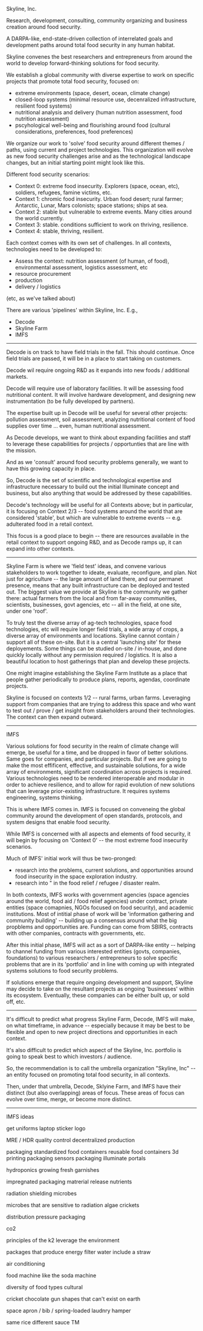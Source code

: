 
Skyline, Inc.

Research, development, consulting, community organizing and business creation around food security.

A DARPA-like, end-state-driven collection of interrelated goals and development paths around total food security in any human habitat.

Skyline convenes the best researchers and entrepreneurs from around the world to develop forward-thinking solutions for food security.

We establish a global community with diverse expertise to work on specific projects that promote total food security, focused on:
- extreme environments (space, desert, ocean, climate change)
- closed-loop systems (minimal resource use, decenralized infrastructure, resilient food systems)
- nutritional analysis and delivery (human nutrition assessment, food nutrition assessment)
- pscyhological well-being and flourishing around food (cultural considerations, preferences, food preferences)

We organize our work to 'solve' food security around different themes / paths, using current and project technologies.  This organization will evolve as new food security challenges arise and as the technological landscape changes, but an initial starting point might look like this.

Different food security scenarios: 

- Context 0: extreme food insecurity. Explorers (space, ocean, etc), soldiers, refugees, famine victims, etc. 
- Context 1: chromic food insecurity. Urban food desert; rural farmer; Antarctic, Lunar, Mars colonists; space stations; ships at sea.  
- Context 2: stable but vulnerable to extreme events. Many cities around the world currently. 
- Context 3: stable.  conditions sufficient to work on thriving, resilience.  
- Context 4: stable, thriving, resilient.

Each context comes with its own set of challenges.  In all contexts, technologies need to be developed to:

- Assess the context:  nutrition assessment (of human, of food), environmental assessment, logistics assessment, etc
- resource procurement
- production
- delivery / logistics

(etc, as we've talked about)

There are various 'pipelines' within Skyline, Inc.  E.g.,

- Decode
- Skyline Farm
- IMFS

--------

Decode is on track to have field trials in the fall. This should continue.  Once field trials are passed, it will be in a place to start taking on customers.

Decode wil require ongoing R&D as it expands into new foods / additional markets.  

Decode will require use of laboratory facilities.  It will be assessing food nutritional content. It will involve hardware development, and designing new instrumentation (to be fully developed by partners).

The expertise built up in Decode will be useful for several other projects:  pollution assessment, soil assessment, analyzing nutritional content of food supplies over time ... even, human nutritional assessment.  

As Decode develops, we want to think about expanding facilities and staff to leverage these capabilities for projects / opportunties that are line with the mission.

And as we 'consult' around food security problems generally, we want to have this growing capacity in place.

So, Decode is the set of scientific and technological expertise and infrastructure necessary to build out the initial Illuminate concept and business, but also anything that would be addressed by these capabilities.

Decode's technology will be useful for all Contexts above; but in particular, it is focusing on Context 2/3 -- food systems around the world that are considered 'stable', but which are vulnerable to extreme events -- e.g. adulterated food in a retail context.

This focus is a good place to begin -- there are resources available in the retail context to support ongoing R&D, and as Decode ramps up, it can expand into other contexts. 

-----
 
Skyline Farm is where we 'field test' ideas, and convene various stakeholders to work together to ideate, evaluate, reconfigure, and plan.  Not just for agriculture -- the large amount of land there, and our permanet presence, means that any built infrastructure can be deployed and tested out.   The biggest value we provide at Skyline is the community we gather there:  actual farmers from the local and from far-away communities, scientists, businesses, govt agencies, etc -- all in the field, at one site, under one 'roof'. 

To truly test the diverse array of ag-tech technologies, space food technologies, etc will require longer field trials, a wide array of crops, a diverse array of environments and locations.  Skyline cannot contain / support all of these on-site.  But it is a central 'launching site' for these deployements.  Some things can be studied on-site / in-house, and done quickly locally without any permission required / logistics. It is also a beautiful location to host gatherings that plan and develop these projects.  

One might imagine establishing the Skyline Farm Institute as a place that people gather periodically to produce plans, reports, agendas, coordinate projects.  

Skyline is focused on contexts 1/2 -- rural farms, urban farms.  Leveraging support from companies that are trying to address this space and who want to test out / prove / get insight from stakeholders around their technologies.  The context can then expand outward.



------

IMFS

Various solutions for food security in the realm of climate change will emerge, be useful for a time, and be dropped in favor of better solutions.  Same goes for companies, and particular projects.  But if we are going to make the most effificent, effective, and sustainable solutions, for a wide array of environments, significant coordination across projects is required.  Various technologies need to be rendered interoperable and modular in order to achieve resilience, and to allow for rapid evolution of new solutions that can leverage prior-existing infrastructure. It requires systems engineering, systems thinking.  

This is where IMFS comes in.  IMFS is focused on conveneing the global community around the development of open standards, protocols, and system designs that enable food security.

While IMFS is concerned with all aspects and elements of food security, it will begin by focusing on 'Context 0' -- the most extreme food insecurity scenarios.

Much of IMFS' initial work will thus be two-pronged:

- research into the problems, current solutions, and opportunities around food insecurity in the space exploration industry.
- research into " in the food relief / refugee / disaster realm. 

In both contexts, IMFS works with government agencies (space agencies around the world, food aid / food relief agencies) under contract, private entities (space comapnies, NGOs focused on food security), and academic institutions.  Most of intitial phase of work will be 'information gathering and community building' -- building up a consensus around what the big propblems and opportunities are.  Funding can come from SBIRS, contracts with other companies, contracts with governments, etc.

After this initial phase, IMFS will act as a sort of DARPA-like entity -- helping to channel funding from various interested entities (govts, companies, foundations) to various researchers / entrepreneurs to solve specific problems that are in its 'portfolio' and in line with coming up with integrated systems solutions to food security problems.

If solutions emerge that require ongoing development and support, Skyline may decide to take on the resultant projects as ongoing 'businesses' within its ecosystem.  Eventually, these companies can be either built up, or sold off, etc.

------

It's difficult to predict what progress Skyline Farm, Decode, IMFS will make, on what timeframe, in advance -- especially because it may be best to be flexible and open to new project directions and opportunities in each context.

It's also difficult to predict which aspect of the Skyline, Inc. portfolio is going to speak best to which investors / audience.

So, the recommendation is to call the umbrella organization "Skyline, Inc" -- an entity focused on promoting total food security, in all contexts. 

Then, under that umbrella, Decode, Sklyine Farm, and IMFS have their distinct (but also overlapping) areas of focus.  These areas of focus can evolve over time, merge, or become more distinct.  


-----------------------------


IMFS ideas

get uniforms 
laptop sticker
logo

MRE / HDR
quality control
decentralized production

packaging
standardized food containers
reusable food containers
3d printing
packaging sensors
packaging illuminate portals

hydroponics
growing fresh garnishes

impregnated packaging matrerial
release nutrients 

radiation shielding
microbes

microbes that are sensitive to radiation
algae
crickets

distribution
pressure packaging

co2

principles of the k2
leverage the environment

packages that produce energy 
filter water
include a straw


air conditioning

food machine like the soda machine

diversity of food types
cultural 

cricket chocolate gun
shapes that can't exist on earth

space apron / bib / 
spring-loaded laudnry hamper

same rice different sauce TM

  






